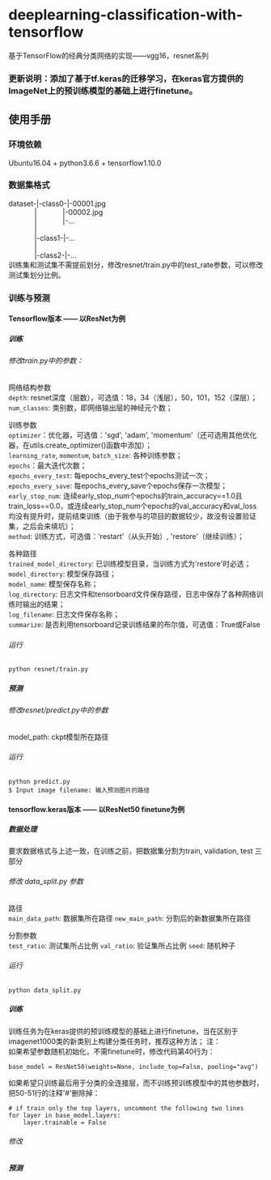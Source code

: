 # deeplearning-classification-with-tensorflow
基于TensorFlow的经典分类网络的实现——vgg16，resnet系列

### 更新说明：添加了基于tf.keras的迁移学习，在keras官方提供的ImageNet上的预训练模型的基础上进行finetune。


## 使用手册
### 环境依赖
Ubuntu16.04 + python3.6.6 + tensorflow1.10.0

### 数据集格式   
dataset-|-class0-|-00001.jpg  
&nbsp;&nbsp;&nbsp;&nbsp;&nbsp;&nbsp;&nbsp;&nbsp;&nbsp;&nbsp;&nbsp;&nbsp;&nbsp;|&nbsp;&nbsp;&nbsp;&nbsp;&nbsp;&nbsp;&nbsp;&nbsp;&nbsp;&nbsp;&nbsp;&nbsp;&nbsp;|-00002.jpg   
&nbsp;&nbsp;&nbsp;&nbsp;&nbsp;&nbsp;&nbsp;&nbsp;&nbsp;&nbsp;&nbsp;&nbsp;&nbsp;|&nbsp;&nbsp;&nbsp;&nbsp;&nbsp;&nbsp;&nbsp;&nbsp;&nbsp;&nbsp;&nbsp;&nbsp;&nbsp;|-...   
&nbsp;&nbsp;&nbsp;&nbsp;&nbsp;&nbsp;&nbsp;&nbsp;&nbsp;&nbsp;&nbsp;&nbsp;&nbsp;|    
&nbsp;&nbsp;&nbsp;&nbsp;&nbsp;&nbsp;&nbsp;&nbsp;&nbsp;&nbsp;&nbsp;&nbsp;&nbsp;|-class1-|-...    
&nbsp;&nbsp;&nbsp;&nbsp;&nbsp;&nbsp;&nbsp;&nbsp;&nbsp;&nbsp;&nbsp;&nbsp;&nbsp;|    
&nbsp;&nbsp;&nbsp;&nbsp;&nbsp;&nbsp;&nbsp;&nbsp;&nbsp;&nbsp;&nbsp;&nbsp;&nbsp;|-class2-|-...    
训练集和测试集不需提前划分，修改resnet/train.py中的test_rate参数，可以修改测试集划分比例。

### 训练与预测
#### Tensorflow版本 —— 以ResNet为例
##### 训练
###### 修改train.py中的参数： 
网络结构参数    
`depth`: resnet深度（层数），可选值：18，34（浅层），50，101，152（深层）；   
`num_classes`: 类别数，即网络输出层的神经元个数；   
     
训练参数      
`optimizer`：优化器，可选值：'sgd', 'adam', 'momentum'（还可选用其他优化器，在utils.create_optimizer()函数中添加）；    
`learning_rate`, `momentum`, `batch_size`: 各种训练参数；  
`epochs`：最大迭代次数；   
`epochs_every_test`: 每epochs_every_test个epochs测试一次；   
`epochs_every_save`: 每epochs_every_save个epochs保存一次模型；
`early_stop_num`: 连续early_stop_num个epochs的train_accuracy==1.0且train_loss==0.0，或连续early_stop_num个epochs的val_accuracy和val_loss均没有提升时，提前结束训练（由于我参与的项目的数据较少，故没有设置验证集，之后会来填坑）；    
`method`: 训练方式，可选值：'restart'（从头开始）, 'restore'（继续训练）；   
       
各种路径      
`trained_model_directory`: 已训练模型目录，当训练方式为'restore'时必选；   
`model_directory`: 模型保存路径；  
`model_name`: 模型保存名称；   
`log_directory`: 日志文件和tensorboard文件保存路径，日志中保存了各种网络训练时输出的结果；    
`log_filename`: 日志文件保存名称；   
`summarize`: 是否利用tensorboard记录训练结果的布尔值，可选值：True或False

###### 运行
```
python resnet/train.py
```

##### 预测
###### 修改resnet/predict.py中的参数
model_path: ckpt模型所在路径
###### 运行
```
python predict.py    
$ Input image filename: 输入预测图片的路径
```

#### tensorflow.keras版本 —— 以ResNet50 finetune为例
##### 数据处理
要求数据格式与上述一致，在训练之前，把数据集分割为train, validation, test 三部分
###### 修改 data_split.py 参数
路径        
`main_data_path`: 数据集所在路径
`new_main_path`: 分割后的新数据集所在路径
      
分割参数       
`test_ratio`: 测试集所占比例
`val_ratio`: 验证集所占比例
`seed`: 随机种子

###### 运行
```
python data_split.py
```

##### 训练
训练任务为在keras提供的预训练模型的基础上进行finetune，当在区别于imagenet1000类的新类别上构建分类任务时，推荐这种方法；
注：    
如果希望参数随机初始化，不需finetune时，修改代码第40行为：
```
base_model = ResNet50(weights=None, include_top=False, pooling="avg")

```
如果希望只训练最后用于分类的全连接层，而不训练预训练模型中的其他参数时，把50-51行的注释'#'删除掉：
```
# if train only the top layers, uncomment the following two lines
for layer in base_model.layers:
    layer.trainable = False
```
###### 修改
##### 预测
